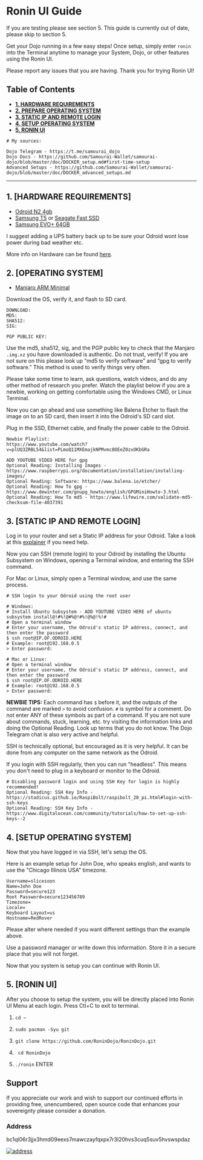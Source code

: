 # Ronin UI Guide
If you are testing please see section 5.
This guide is currently out of date, please skip to section 5.

Get your Dojo running in a few easy steps! Once setup, simply enter `ronin` into the Terminal anytime to manage your System, Dojo, or other features using the Ronin UI.

Please report any issues that you are having. Thank you for trying Ronin UI!

## Table of Contents
* [**1. HARDWARE REQUIREMENTS**](https://github.com/BTCxZelko/Ronin-Dojo/blob/master/Odroid/Manjaro/Ronin-UI-Guide.md#1-hardware-requirements)
* [**2. PREPARE OPERATING SYSTEM**](https://github.com/BTCxZelko/Ronin-Dojo/blob/master/Odroid/Manjaro/Ronin-UI-Guide.md#2-prepare-operating-system)
* [**3. STATIC IP AND REMOTE LOGIN**](https://github.com/BTCxZelko/Ronin-Dojo/blob/master/Odroid/Manjaro/Ronin-UI-Guide.md#3-static-ip-and-remote-login)
* [**4. SETUP OPERATING SYSTEM**](https://github.com/BTCxZelko/Ronin-Dojo/blob/master/Odroid/Manjaro/Ronin-UI-Guide.md#4-setup-operating-system)
* [**5. RONIN UI**](https://github.com/BTCxZelko/Ronin-Dojo/blob/master/Odroid/Manjaro/Ronin-UI-Guide.md#5-ronin-ui)

```
# My sources:

Dojo Telegram - https://t.me/samourai_dojo
Dojo Docs - https://github.com/Samourai-Wallet/samourai-dojo/blob/master/doc/DOCKER_setup.md#first-time-setup
Advanced Setups - https://github.com/Samourai-Wallet/samourai-dojo/blob/master/doc/DOCKER_advanced_setups.md
```


---------------------------------------------------------------------------------------------------------------


## 1. [HARDWARE REQUIREMENTS]

* [Odroid N2 4gb](https://forum.odroid.com/viewtopic.php?f=176&t=33781)
* [Samsung T5](https://www.amazon.com/Samsung-T5-Portable-SSD-MU-PA1T0B/dp/B073H552FJ/ref=sr_1_1?fst=as%3Aoff&qid=1571081118&refinements=p_n_feature_three_browse-bin%3A6797521011&rnid=6797515011&s=pc&sr=1-1) or [Seagate Fast SSD](https://www.amazon.com/Seagate-External-Reversible-Type-C-STCM1000400/dp/B07DX7D744)
* [Samsung EVO+ 64GB](https://www.amazon.com/Samsung-MicroSDXC-Memory-Adapter-MB-MC64GA/dp/B06XFWPXYD/ref=sr_1_4?keywords=EVO%2B+SD+card&qid=1571081610&s=electronics&sr=1-4)

I suggest adding a UPS battery back up to be sure your Odroid wont lose power during bad weather etc.

More info on Hardware can be found [here](https://github.com/BTCxZelko/Ronin-Dojo#recommended-hardware).

## 2. [OPERATING SYSTEM]

* [Manjaro ARM Minimal](https://manjaro.org/)

Download the OS, verify it, and flash to SD card.

```
DOWNLOAD:  
MD5: 
SHA512: 
SIG: 

PGP PUBLIC KEY: 
```
Use the md5, sha512, sig, and the PGP public key to check that the Manjaro `.img.xz` you have downloaded is authentic. Do not trust, verify! If you are not sure on this please look up “md5 to verify software” and “gpg to verify software.” This method is used to verify things very often.

Please take some time to learn, ask questions, watch videos, and do any other method of research you prefer. Watch the playlist below if you are a newbie, working on getting comfortable using the Windows CMD, or Linux Terminal.  

Now you can go ahead and use something like Balena Etcher to flash the image on to an SD card, then insert it into the Odroid's SD card slot. 

Plug in the SSD, Ethernet cable, and finally the power cable to the Odroid.

```
Newbie Playlist: 
https://www.youtube.com/watch?v=plUQ3ZRBL54&list=PLmoQ11MXEmajkNPMvmc8OEeZ0zxOKbGRa

ADD YOUTUBE VIDEO HERE for gpg
Optional Reading: Installing Images - https://www.raspberrypi.org/documentation/installation/installing-images/
Optional Reading: Software: https://www.balena.io/etcher/
Optional Reading: How To gpg - https://www.dewinter.com/gnupg_howto/english/GPGMiniHowto-3.html
Optional Reading: How To md5 - https://www.lifewire.com/validate-md5-checksum-file-4037391 
```


## 3. [STATIC IP AND REMOTE LOGIN]

Log in to your router and set a Static IP address for your Odroid. Take a look at this [explainer](https://github.com/BTCxZelko/Ronin-Dojo/blob/master/Odroid/Debian/Explainers/Network.md) if you need help.

Now you can SSH (remote login) to your Odroid by installing the Ubuntu Subsystem on Windows, opening a Terminal window, and entering the SSH command. 

For Mac or Linux, simply open a Terminal window, and use the same process.
```
# SSH login to your Odroid using the root user

# Windows:
# Install Ubuntu Subsystem - ADD YOUTUBE VIDEO HERE of ubuntu subsystem install@!#%!@#%@!#%!@%@!%!#
# Open a terminal window
# Enter your username, the Odroid's static IP address, connect, and then enter the password
$ ssh root@IP.OF.ODROID.HERE
# Example: root@192.168.0.5
> Enter password:

# Mac or Linux:
# Open a terminal window
# Enter your username, the Odroid's static IP address, connect, and then enter the password
$ ssh root@IP.OF.ODROID.HERE
# Example: root@192.168.0.5
> Enter password:
```

**NEWBIE TIPS:** Each command has `$` before it, and the outputs of the command are marked `>` to avoid confusion. `#` is symbol for a comment. Do not enter ANY of these symbols as part of a command. If you are not sure about commands, stuck, learning, etc. try visiting the information links and doing the Optional Reading. Look up terms that you do not know. The Dojo Telegram chat is also very active and helpful.

SSH is technically optional, but encouraged as it is very helpful. It can be done from any computer on the same network as the Odroid.

If you login with SSH regularly, then you can run "headless". This means you don't need to plug in a keyboard or monitor to the Odroid.

```
# Disabling password login and using SSH Key for login is highly recommended!
Optional Reading: SSH Key Info - https://stadicus.github.io/RaspiBolt/raspibolt_20_pi.html#login-with-ssh-keys
Optional Reading: SSH Key Info - https://www.digitalocean.com/community/tutorials/how-to-set-up-ssh-keys--2
```

## 4. [SETUP OPERATING SYSTEM]

Now that you have logged in via SSH, let's setup the OS.

Here is an example setup for John Doe, who speaks english, and wants to use the "Chicago Illinois USA" timezone. 
```
Username=slicesoon
Name=John Doe
Password=secure123
Root Password=secure123456789
Timezone=
Locale=
Keyboard Layout=us
Hostname=RedRover
```

Please alter where needed if you want different settings than the example above.

Use a password manager or write down this information. Store it in a secure place that you will not forget.

Now that you system is setup you can continue with Ronin UI.

## 5. [RONIN UI]

After you choose to setup the system, you will be directly placed into Ronin UI Menu at each login. Press Ctl+C to exit to terminal.

1. ```cd ~ ```

2. ``` sudo pacman -Syu git ```

3. ``` git clone https://github.com/RoninDojo/RoninDojo.git ```

4. ``` cd RoninDojo``` 

5. ``` ./ronin ``` ENTER

## Support

If you appreciate our work and wish to support our continued efforts in providing free, unencumbered, open source code that enhances your sovereignty please consider a donation.

### Address

bc1ql06r3jjx3hmd09eexs7mawczayfqxpx7r3l20hvs3cuq5suv5hvswspdaz

[![address](http://api.qrserver.com/v1/create-qr-code/?color=000000&bgcolor=FFFFFF&data=bc1qma3vyljvz0n3n0e7czaewx8tq5heugv2kvrcq2&qzone=1&margin=0&size=200x200&ecc=L)](https://oxt.me/address/bc1ql06r3jjx3hmd09eexs7mawczayfqxpx7r3l20hvs3cuq5suv5hvswspdaz)

